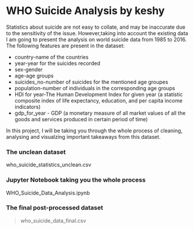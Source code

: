 # WHO Suicide Analysis by keshy


Statistics about suicide are not easy to collate, and may be inaccurate due to the sensitivity of the issue. However,taking into account the existing data I am going to present the analysis on world suicide data from 1985 to 2016. The following features are present in the dataset:

- country-name of the countries
- year-year for the suicides recorded
- sex-gender
- age-age groups
- suicides_no-number of suicides for the mentioned age groupes
- population-number of individuals in the corresponding age groups
- HDI for year-The Human Development Index for given year (a statistic composite index of life expectancy, education, and per capita income indicators)
- gdp_for_year - GDP (a monetary measure of all market values of all the goods and services produced in certain period of time)

In this project, I will be taking you through the whole process of cleaning, analysing and visualzing important takeaways from this dataset.

### The unclean dataset
who_suicide_statistics_unclean.csv

### Jupyter Notebook taking you the whole process
WHO_Suicide_Data_Analysis.ipynb

### The final post-processed dataset
> who_suicide_data_final.csv

